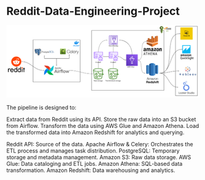 # Reddit-Data-Engineering-Project
![Project Overview](RedditDataEngineering.png)

The pipeline is designed to:

Extract data from Reddit using its API.
Store the raw data into an S3 bucket from Airflow.
Transform the data using AWS Glue and Amazon Athena.
Load the transformed data into Amazon Redshift for analytics and querying.

Reddit API: Source of the data.
Apache Airflow & Celery: Orchestrates the ETL process and manages task distribution.
PostgreSQL: Temporary storage and metadata management.
Amazon S3: Raw data storage.
AWS Glue: Data cataloging and ETL jobs.
Amazon Athena: SQL-based data transformation.
Amazon Redshift: Data warehousing and analytics.